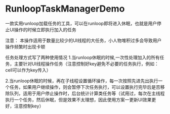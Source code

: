 # RunloopTaskManagerDemo

一款实用runloop加载任务的工具，可以在runloop即将进入休眠，也就是用户停止UI操作的时候立即执行加入的任务

注意： 本操作适用于数量比较少的UI线程的大任务，小人物堆积过多会导致用户操作频繁时出现卡顿

任务处理方式写了两种使用情况
1.当runloop休眠的时候,一次性处理加入的所有任务，主要针对UI线程操作任务（注意控制好key避免不必要的任务执行，例如：cell可以作为key传入）

2.当runloop休眠的时候，再在子线程设置循环操作，每一次按照先进先出执行一个任务，如果用户继续操作，则会暂停下次任务执行，可以设置执行完毕后是否移除队列，适用于用户停止操作时，后台统计计算类任务等（试用过，每次在主线程执行一个任务，然后休眠，但是效果不太理想，因此使用方案一更新UI效果更好，注意控制key）


